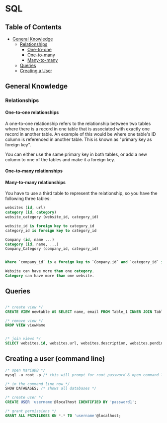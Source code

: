 # SQL

## Table of Contents

- [General Knowledge](#general-knowledge)
  - [Relationships](#relationships)
    - [One-to-one](#one-to-one-relationships)
    - [One-to-many](#one-to-many-relationships)
    - [Many-to-many](#many-to-many-relationships)
  - [Queries](#queries)
  - [Creating a User](#creating-a-user-command-line)
  

## General Knowledge

### Relationships

#### One-to-one relationships

A one-to-one relationship refers to the relationship between two tables where there is a record in one table that is associated with exactly one record in another table. An example of this would be where one table's ID column is referenced in another table. This is known as "primary key as foreign key". 

You can either use the same primary key in both tables, or add a new column to one of the tables and make it a foreign key.

#### One-to-many relationships

#### Many-to-many relationships
You have to use a third table to represent the relationship, so you have the following three tables:

```sql 
websites (id, url)
category (id, category)
website_category (website_id, category_id)

website_id is foreign key to category_id 
category_id is foreign key to category_id

Company (id, name ...)
Category (id, name, ...)
Company_Category (company_id, category_id)


Where `company_id` is a foreign key to `Company.id` and `category_id` is a foreign key to `Category.id`.

Website can have more than one category.
Category can have more than one website.
```

## Queries

```sql

/* create view */
CREATE VIEW newtable AS SELECT name, email FROM Table_1 INNER JOIN Table_2 ON Table1.id = Table2.id

/* remove view */
DROP VIEW viewName


/* join views */
SELECT websites.id, websites.url, websites.description, websites.pending, categories.category FROM websites INNER JOIN categories ON websites.url = categories.url

```

## Creating a user (command line)
```sql
/* open MariaDB */
mysql -u root -p /* this will prompt for root password & open command line */

/* in the command line now */
SHOW DATABASES; /* shows all databases */

/* create user */
CREATE USER 'username'@localhost IDENTIFIED BY 'password1';

/* grant permissions */
GRANT ALL PRIVILEGES ON *.* TO 'username'@localhost;
```
